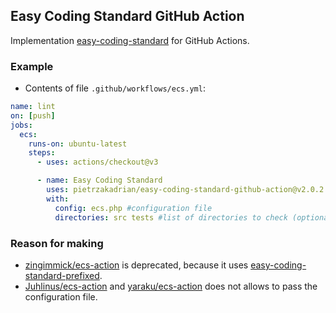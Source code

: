 ## Easy Coding Standard GitHub Action

Implementation [easy-coding-standard](https://github.com/easy-coding-standard/easy-coding-standard) for GitHub Actions.

### Example

- Contents of file `.github/workflows/ecs.yml`:

```yml
name: lint
on: [push]
jobs:
  ecs:
    runs-on: ubuntu-latest
    steps:
      - uses: actions/checkout@v3

      - name: Easy Coding Standard
        uses: pietrzakadrian/easy-coding-standard-github-action@v2.0.2
        with:
          config: ecs.php #configuration file
          directories: src tests #list of directories to check (optional)
```

### Reason for making

- [zingimmick/ecs-action](https://github.com/marketplace/actions/easy-coding-standard-action) is deprecated, because it uses [easy-coding-standard-prefixed](https://github.com/deprecated-packages/easy-coding-standard-prefixed).
- [Juhlinus/ecs-action](https://github.com/marketplace/actions/easy-coding-standard-github-action) and [yaraku/ecs-action](https://github.com/marketplace/actions/yaraku-easy-coding-standard-github-action) does not allows to pass the configuration file.

